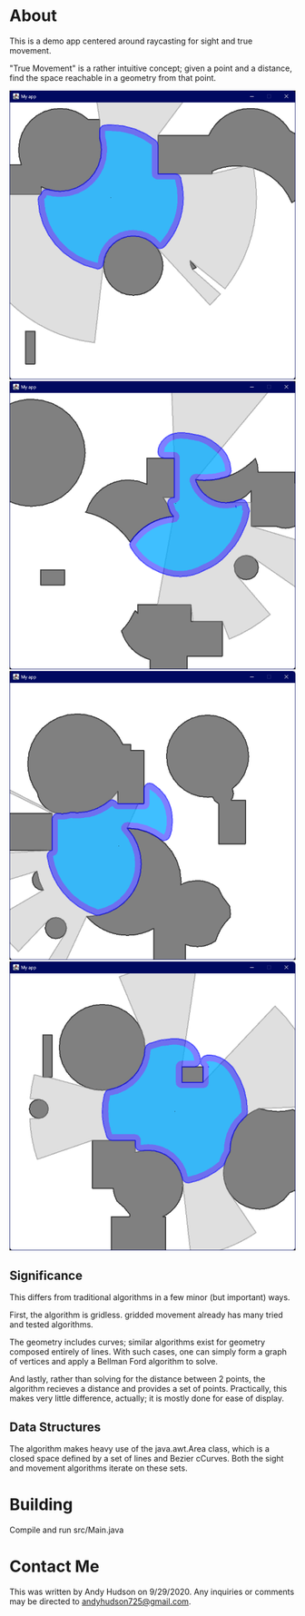 # About

This is a demo app centered around raycasting for sight and true movement.

"True Movement" is a rather intuitive concept; given a point and a distance, find the space reachable in a geometry from that point.

![1](./imgs/1.png)
![2](./imgs/2.png)
![3](./imgs/3.png)
![4](./imgs/4.png)

## Significance

This differs from traditional algorithms in a few minor (but important) ways.

First, the algorithm is gridless. gridded movement already has many tried and tested algorithms.

The geometry includes curves; similar algorithms exist for geometry composed entirely of lines. With such cases, one can simply form a graph of vertices and apply a Bellman Ford algorithm to solve.

And lastly, rather than solving for the distance between 2 points, the algorithm recieves a distance and provides a set of points. Practically, this makes very little difference, actually; it is mostly done for ease of display.

## Data Structures

The algorithm makes heavy use of the java.awt.Area class, which is a closed space defined by a set of lines and Bezier cCurves. Both the sight and movement algorithms iterate on these sets.

# Building

Compile and run src/Main.java

# Contact Me

This was written by Andy Hudson on 9/29/2020.
Any inquiries or comments may be directed to andyhudson725@gmail.com.

